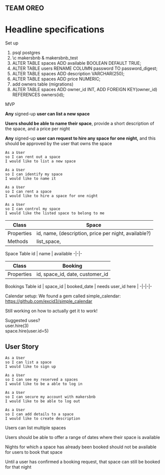 ## TEAM OREO ##

# Headline specifications #

Set up
1. psql postgres
2. \c makersbnb & makersbnb_test 
3. ALTER TABLE spaces ADD available BOOLEAN DEFAULT TRUE; 
4. ALTER TABLE users RENAME COLUMN password TO password_digest;
5. ALTER TABLE spaces ADD description VARCHAR(250);
6. ALTER TABLE spaces ADD price NUMERIC;
7. add owners table (migrations)
8. ALTER TABLE spaces ADD owner_id INT, ADD FOREIGN KEY(owner_id) REFERENCES owners(id);

MVP

**Any** signed-up **user can list a new space**

**Users should be able to name their space**, provide a short description of the space, and a price per night

**Any** signed-up **user can request to hire any space for one night,** and this should be approved by the user that owns the space
```
As a User
so I can rent out a space
I would like to list a new space

As a User
so I can identify my space
I would like to name it

As a User
so I can rent a space
I would like to hire a space for one night

As a User
so I can control my space
I would like the listed space to belong to me
```

Class | Space
-|-
Properties | id, name, (description, price per night, available?)
Methods | list_space,

Space Table
id | name | available
-|-|-

Class | Booking
-|-
Properties | id, space_id, date, customer_id

Bookings Table
id | space_id | booked_date | needs user_id here |
-|-|-|-


Calendar setup:
We found a gem called simple_calendar:
https://github.com/excid3/simple_calendar

Still working on how to actually get it to work!

Suggested uses?\
user.hire(3)\
space.hire(user.id=5)

## User Story ##

```
As a User
so I can list a space
I would like to sign up

As a User
so I can see my reserved a spaces
I would like to be a able to log in

As a User
so I can secure my account with makersbnb
I would like to be able to log out

As a User
so I can add details to a space  
I would like to create description

```
Users can list multiple spaces

Users should be able to offer a range of dates where their space is available

Nights for which a space has already been booked should not be available for users to book that space

Until a user has confirmed a booking request, that space can still be booked for that night
